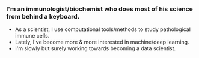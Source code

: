 ### I'm an immunologist/biochemist who does most of his science from behind a keyboard.
- As a scientist, I use computational tools/methods to study pathological immune cells.
- Lately, I've become more & more interested in machine/deep learning.
- I'm slowly but surely working towards becoming a data scientist.

<!--
**chrish935/chrish935** is a ✨ _special_ ✨ repository because its `README.md` (this file) appears on your GitHub profile.

Here are some ideas to get you started:

- 🔭 I’m currently working on ...
- 🌱 I’m currently learning ...
- 👯 I’m looking to collaborate on ...
- 🤔 I’m looking for help with ...
- 💬 Ask me about ...
- 📫 How to reach me: ...
- 😄 Pronouns: ...
- ⚡ Fun fact: ...
-->
